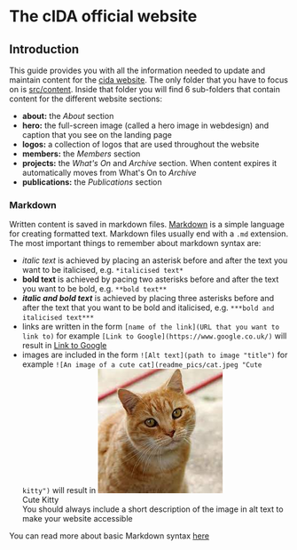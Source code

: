 # The cIDA official website


## Introduction

This guide provides you with all the information needed to update and maintain content for the [cida website](https://websitemain23451.gtsb.io/). The only folder that you have to focus on is [src/content](./src/content). Inside that folder you will find 6 sub-folders that contain content for the different website sections:

- **about:** the *About* section 
- **hero:** the full-screen image (called a hero image in webdesign) and caption that you see on the landing page 
- **logos:** a collection of logos that are used throughout the website
- **members:** the *Members* section 
- **projects:** the *What's On* and *Archive* section. When content expires it automatically moves from What's On to *Archive*
- **publications:** the *Publications* section


### Markdown 
Written content is saved in markdown files. [Markdown](https://en.wikipedia.org/wiki/Markdown) is a simple language for creating formatted text. Markdown files usually end with a `.md` extension. The most important things to remember about markdown syntax are: 

- *italic text* is achieved by placing an asterisk before and after the text you want to be italicised, e.g. `*italicised text*`
- **bold text** is achieved by pacing two asterisks before and after the text you want to be bold, e.g. `**bold text**`
- ***italic and bold text*** is achieved by placing three asterisks before and after the text that you want to be bold and italicised, e.g. `***bold and italicised text***`
- links are written in the form `[name of the link](URL that you want to link to)` for example `[Link to Google](https://www.google.co.uk/)` will result in [Link to Google](https://www.google.co.uk/)
- images are included in the form `![Alt text](path to image "title")` for example `![An image of a cute cat](readme_pics/cat.jpeg "Cute kitty")` will result in ![An image of a cute cat](readme_pics/cat.jpeg "Cute kitty")<br>Cute Kitty<br>You should always include a short description of the image in alt text to make your website accessible

You can read more about basic Markdown syntax [here](https://www.markdownguide.org/basic-syntax/) 



